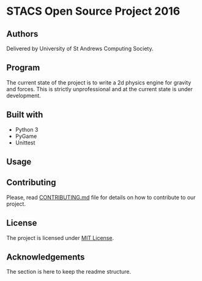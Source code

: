 # STACS Open Source Project 2016

## Authors

Delivered by University of St Andrews Computing Society.

## Program

The current state of the project is to write a 2d physics engine for gravity and forces. This is strictly unprofessional and at the current state is under development.

## Built with

* Python 3
* PyGame
* Unittest

## Usage

## Contributing

Please, read [CONTRIBUTING.md](CONTRIBUTING.md) file for details on how to contribute to our project.

## License

The project is licensed under [MIT License](LICENSE).

## Acknowledgements

The section is here to keep the readme structure.
